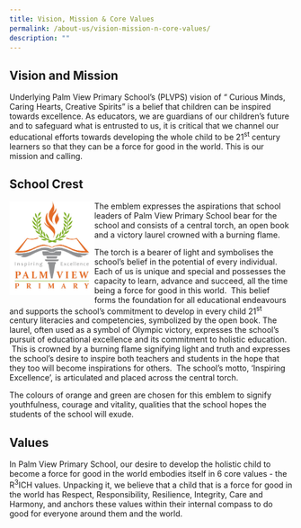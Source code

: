 ```yaml
---
title: Vision, Mission & Core Values
permalink: /about-us/vision-mission-n-core-values/
description: ""
---
```

Vision and Mission
---------------------

Underlying Palm View Primary School’s (PLVPS) vision of “ Curious Minds, Caring Hearts, Creative Spirits” is a belief that children can be inspired towards excellence. As educators, we are guardians of our children’s future and to safeguard what is entrusted to us, it is critical that we channel our educational efforts towards developing the whole child to be 21<sup>st</sup> century learners so that they can be a force for good in the world. This is our mission and calling.

School Crest
------------

<img src="/images/pvlogo.jpg" style="width:30%" align="left"/>

The emblem expresses the aspirations that school leaders of Palm View Primary School bear for the school and consists of a central torch, an open book and a victory laurel crowned with a burning flame.

  

The torch is a bearer of light and symbolises the school’s belief in the potential of every individual. Each of us is unique and special and possesses the capacity to learn, advance and succeed, all the time being a force for good in this world.  This belief forms the foundation for all educational endeavours and supports the school’s commitment to develop in every child 21<sup>st</sup> century literacies and competencies, symbolized by the open book. The laurel, often used as a symbol of Olympic victory, expresses the school’s pursuit of educational excellence and its commitment to holistic education.  This is crowned by a burning flame signifying light and truth and expresses the school’s desire to inspire both teachers and students in the hope that they too will become inspirations for others.  The school’s motto, ‘Inspiring Excellence’, is articulated and placed across the central torch.

  

The colours of orange and green are chosen for this emblem to signify youthfulness, courage and vitality, qualities that the school hopes the students of the school will exude.

Values
------

In Palm View Primary School, our desire to develop the holistic child to become a force for good in the world embodies itself in 6 core values - the R<sup>3</sup>ICH values. Unpacking it, we believe that a child that is a force for good in the world has Respect, Responsibility, Resilience, Integrity, Care and Harmony, and anchors these values within their internal compass to do good for everyone around them and the world.
